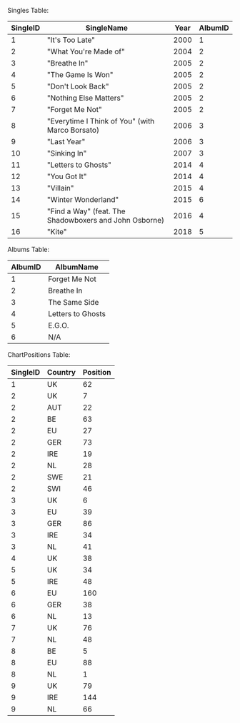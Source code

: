 Singles Table:

|SingleID|SingleName|Year|AlbumID|
|---|---|---|---|
|1|"It's Too Late"|2000|1|
|2|"What You're Made of"|2004|2|
|3|"Breathe In"|2005|2|
|4|"The Game Is Won"|2005|2|
|5|"Don't Look Back"|2005|2|
|6|"Nothing Else Matters"|2005|2|
|7|"Forget Me Not"|2005|2|
|8|"Everytime I Think of You" (with Marco Borsato)|2006|3|
|9|"Last Year"|2006|3|
|10|"Sinking In"|2007|3|
|11|"Letters to Ghosts"|2014|4|
|12|"You Got It"|2014|4|
|13|"Villain"|2015|4|
|14|"Winter Wonderland"|2015|6|
|15|"Find a Way" (feat. The Shadowboxers and John Osborne)|2016|4|
|16|"Kite"|2018|5|

Albums Table:

|AlbumID|AlbumName|
|---|---|
|1|Forget Me Not|
|2|Breathe In|
|3|The Same Side|
|4|Letters to Ghosts|
|5|E.G.O.|
|6|N/A|

ChartPositions Table:

|SingleID|Country|Position|
|---|---|---|
|1|UK|62|
|2|UK|7|
|2|AUT|22|
|2|BE|63|
|2|EU|27|
|2|GER|73|
|2|IRE|19|
|2|NL|28|
|2|SWE|21|
|2|SWI|46|
|3|UK|6|
|3|EU|39|
|3|GER|86|
|3|IRE|34|
|3|NL|41|
|4|UK|38|
|5|UK|34|
|5|IRE|48|
|6|EU|160|
|6|GER|38|
|6|NL|13|
|7|UK|76|
|7|NL|48|
|8|BE|5|
|8|EU|88|
|8|NL|1|
|9|UK|79|
|9|IRE|144|
|9|NL|66|
